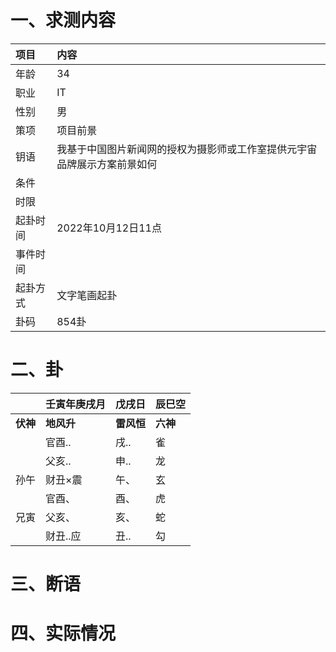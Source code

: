 # 一、求测内容
|项目|内容|
|:-|:-|
|年龄|34|
|职业|IT|
|性别|男|
|策项|项目前景|
|钥语|我基于中国图片新闻网的授权为摄影师或工作室提供元宇宙品牌展示方案前景如何|
|条件||
|时限||
|起卦时间|2022年10月12日11点|
|事件时间||
|起卦方式|文字笔画起卦|
|卦码|854卦|

# 二、卦
||壬寅年庚戌月|戊戌日|辰巳空|
|:-|:-|:-|:-|
|**伏神**|**地风升**|**雷风恒**|**六神**|
||官酉..|戌..|雀|
||父亥..|申..|龙|
|孙午|财丑×震|午、|玄|
||官酉、|酉、|虎|
|兄寅|父亥、|亥、|蛇|
||财丑..应|丑..|勾|


# 三、断语

# 四、实际情况